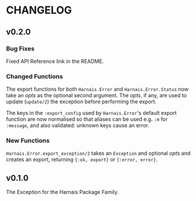# CHANGELOG

## v0.2.0

### Bug Fixes

Fixed API Reference link in the README.

### Changed Functions

The export functions for both `Harnais.Error` and
`Harnais.Error.Status` now take an *opts* as the optional second
argument. The *opts*, if any, are used to update (`update/2`) the exception before
performing the export.

The keys in the `:export_config` used by `Harnais.Error`'s default export function
are now normalised so that aliases can be used e.g. `:m` for
`:message`, and also validated: unknown keys cause an error.

### New Functions

`Harnais.Error.export_exception/2` takes an `Exception` and optional
*opts* and creates an export, returning `{:ok, export}` or `{:error, error}`.

## v0.1.0

The Exception for the Harnais Package Family.


